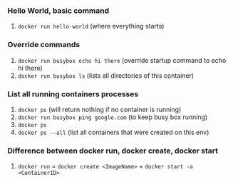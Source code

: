 ### Hello World, basic command

1. `docker run hello-world` (where everything starts)

### Override commands

1. `docker run busybox echo hi there` (override startup command to echo hi there)
2. `docker run busybox ls` (lists all directories of this container)

### List all running containers processes

1. `docker ps` (will return nothing if no container is running)
2. `docker run busybox ping google.com` (to keep busy box running)
3. `docker ps`
4. `docker ps --all` (list all containers that were created on this env)

### Difference between docker run, docker create, docker start

1. `docker run` = `docker create <ImageName>` + `docker start -a <ContainerID>`
